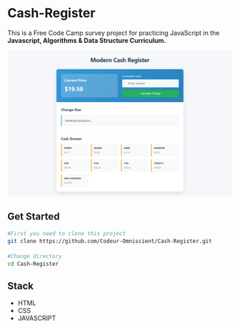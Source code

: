 # Cash-Register

This is a Free Code Camp survey project for practicing JavaScript in the **Javascript, Algorithms & Data Structure Curriculum.**

![Home image](./Cash-Register-Screenshot.png)

## Get Started

```bash
#First you need to clone this project
git clone https://github.com/Codeur-Omniscient/Cash-Register.git

#Change directory
cd Cash-Register
```

## Stack

- HTML
- CSS
- JAVASCRIPT

